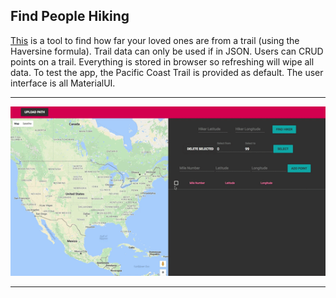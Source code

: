 ## Find People Hiking

[This](https://tchesnutt.github.io/find-people-hiking/) is a tool to find how far your loved ones are from a trail (using the Haversine formula). Trail data can only be used if in JSON. Users can CRUD points on a trail. Everything is stored in browser so refreshing will wipe all data. To test the app, the Pacific Coast Trail is provided as default. The user interface is all MaterialUI.

<hr>
<img src="find_people_hiking_demo.gif">
<hr>
